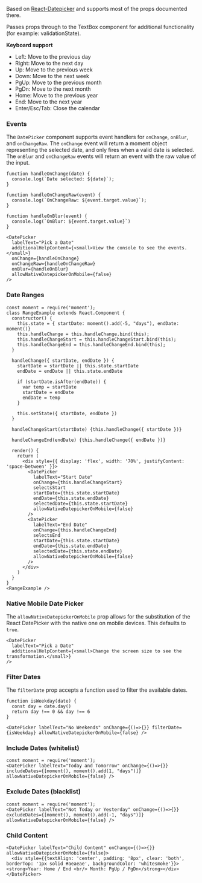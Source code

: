 Based on <a href="https://hacker0x01.github.io/react-datepicker" target="blank">React-Datepicker</a> and supports most of the props documented there.

Passes props through to the TextBox component for additional functionality (for example: validationState).

**Keyboard support**

- Left: Move to the previous day
- Right: Move to the next day
- Up: Move to the previous week
- Down: Move to the next week
- PgUp: Move to the previous month
- PgDn: Move to the next month
- Home: Move to the previous year
- End: Move to the next year
- Enter/Esc/Tab: Close the calendar

### Events

The `DatePicker` component supports event handlers for `onChange`, `onBlur`, and `onChangeRaw`. The
`onChange` event will return a moment object representing the selected date, and only fires when
a valid date is selected. The `onBlur` and `onChangeRaw` events will return an event with the
raw value of the input.

```
function handleOnChange(date) {
  console.log(`Date selected: ${date}`);
}

function handleOnChangeRaw(event) {
  console.log(`OnChangeRaw: ${event.target.value}`);
}

function handleOnBlur(event) {
  console.log(`OnBlur: ${event.target.value}`)
}

<DatePicker
  labelText="Pick a Date"
  additionalHelpContent={<small>View the console to see the events.</small>}
  onChange={handleOnChange}
  onChangeRaw={handleOnChangeRaw}
  onBlur={handleOnBlur}
  allowNativeDatepickerOnMobile={false}
/>
```

### Date Ranges

```
const moment = require('moment');
class RangeExample extends React.Component {
  constructor() {
    this.state = { startDate: moment().add(-5, "days"), endDate: moment()}
    this.handleChange = this.handleChange.bind(this);
    this.handleChangeStart = this.handleChangeStart.bind(this);
    this.handleChangeEnd = this.handleChangeEnd.bind(this);
  }

  handleChange({ startDate, endDate }) {
    startDate = startDate || this.state.startDate
    endDate = endDate || this.state.endDate

    if (startDate.isAfter(endDate)) {
      var temp = startDate
      startDate = endDate
      endDate = temp
    }

    this.setState({ startDate, endDate })
  }

  handleChangeStart(startDate) {this.handleChange({ startDate })}

  handleChangeEnd(endDate) {this.handleChange({ endDate })}

  render() {
    return (
      <div style={{ display: 'flex', width: '70%', justifyContent: 'space-between' }}>
        <DatePicker
          labelText="Start Date"
          onChange={this.handleChangeStart}
          selectsStart
          startDate={this.state.startDate}
          endDate={this.state.endDate}
          selectedDate={this.state.startDate}
          allowNativeDatepickerOnMobile={false}
        />
        <DatePicker
          labelText="End Date"
          onChange={this.handleChangeEnd}
          selectsEnd
          startDate={this.state.startDate}
          endDate={this.state.endDate}
          selectedDate={this.state.endDate}
          allowNativeDatepickerOnMobile={false}
        />
      </div>
    )
  }
}
<RangeExample />
```

### Native Mobile Date Picker

The `allowNativeDatepickerOnMobile` prop allows for the substitution of the React DatePicker with the
native one on mobile devices. This defaults to `true`.

```
<DatePicker
  labelText="Pick a Date"
  additionalHelpContent={<small>Change the screen size to see the transformation.</small>}
/>
```

### Filter Dates

The `filterDate` prop accepts a function used to filter the available dates.

```
function isWeekday(date) {
  const day = date.day()
  return day !== 0 && day !== 6
}

<DatePicker labelText="No Weekends" onChange={()=>{}} filterDate={isWeekday} allowNativeDatepickerOnMobile={false} />
```

### Include Dates (whitelist)

```
const moment = require('moment');
<DatePicker labelText="Today and Tomorrow" onChange={()=>{}} includeDates={[moment(), moment().add(1, "days")]} allowNativeDatepickerOnMobile={false} />
```

### Exclude Dates (blacklist)

```
const moment = require('moment');
<DatePicker labelText="Not Today or Yesterday" onChange={()=>{}} excludeDates={[moment(), moment().add(-1, "days")]} allowNativeDatepickerOnMobile={false} />
```

### Child Content

```
<DatePicker labelText="Child Content" onChange={()=>{}} allowNativeDatepickerOnMobile={false}>
  <div style={{textAlign: 'center', padding: '8px', clear: 'both', borderTop: '1px solid #aeaeae', backgroundColor: 'whitesmoke'}}><strong>Year: Home / End <br/> Month: PgUp / PgDn</strong></div>
</DatePicker>
```
